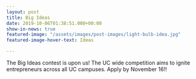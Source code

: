 ```yaml
---
layout: post
title: Big Ideas
date: 2019-10-06T01:38:51.000+00:00
show-in-news: true
featured-image: "/assets/images/post-images/light-bulb-idea.jpg"
featured-image-hover-text: Ideas

---
```

The Big Ideas contest is upon us! The UC wide competition aims to ignite entrepreneurs across all UC campuses. Apply by November 16!!